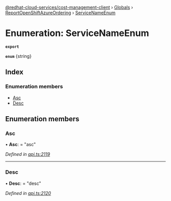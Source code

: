 [@redhat-cloud-services/cost-management-client](../README.md) › [Globals](../globals.md) › [ReportOpenShiftAzureOrdering](../modules/reportopenshiftazureordering.md) › [ServiceNameEnum](reportopenshiftazureordering.servicenameenum.md)

# Enumeration: ServiceNameEnum

**`export`** 

**`enum`** {string}

## Index

### Enumeration members

* [Asc](reportopenshiftazureordering.servicenameenum.md#asc)
* [Desc](reportopenshiftazureordering.servicenameenum.md#desc)

## Enumeration members

###  Asc

• **Asc**: = "asc"

*Defined in [api.ts:2119](https://github.com/RedHatInsights/javascript-clients/blob/master/packages/cost-management/api.ts#L2119)*

___

###  Desc

• **Desc**: = "desc"

*Defined in [api.ts:2120](https://github.com/RedHatInsights/javascript-clients/blob/master/packages/cost-management/api.ts#L2120)*
